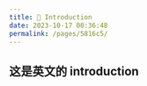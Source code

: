 ```yaml
---
title: 🍤 Introduction
date: 2023-10-17 00:36:48
permalink: /pages/5816c5/
---
```


## 这是英文的 introduction